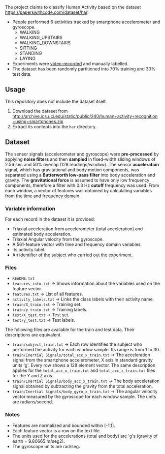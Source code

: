 The project claims to classify Human Activity based on the dataset https://paperswithcode.com/dataset/har.

- People performed 6 activities tracked by smartphone accelerometer and gyroscope.
	- WALKING
	- WALKING_UPSTAIRS
	- WALKING_DOWNSTAIRS
	- SITTING
	- STANDING
	- LAYING
- Experiments were [video-recorded](http://www.youtube.com/watch?v=XOEN9W05_4A) and manually labelled.
- The dataset has been randomly partitioned into 70% training and 30% test data.

## Usage

This repository does not include the dataset itself.

1. Download the dataset from http://archive.ics.uci.edu/static/public/240/human+activity+recognition+using+smartphones.zip
2. Extract its contents into the `har` directory.

## Dataset

The sensor signals (accelerometer and gyroscope) were **pre-processed** by applying **noise filters** and then **sampled** in fixed-width sliding windows of 2.56 sec and 50% overlap (128 readings/window). The sensor **acceleration** signal, which has gravitational and body motion components, was separated using a **Butterworth low-pass filter** into body acceleration and gravity. The **gravitational force** is assumed to have only low frequency components, therefore a filter with 0.3 Hz **cutoff** frequency was used. From each window, a vector of features was obtained by calculating variables from the time and frequency domain.

### Variable information

For each record in the dataset it is provided: 
- Triaxial acceleration from accelerometer (total acceleration) and estimated body acceleration.
- Triaxial Angular velocity from the gyroscope. 
- A 561-feature vector with time and frequency domain variables. 
- Its activity label. 
- An identifier of the subject who carried out the experiment.

### Files

- `README.txt`
- `features_info.txt` → Shows information about the variables used on the feature vector.
- `features.txt` → List of all features.
- `activity_labels.txt` → Links the class labels with their activity name.
- `train/X_train.txt` → Training set.
- `train/y_train.txt` → Training labels.
- `test/X_test.txt` → Test set.
- `test/y_test.txt` → Test labels.

The following files are available for the train and test data. Their descriptions are equivalent. 

- `train/subject_train.txt` → Each row identifies the subject who performed the activity for each window sample. Its range is from 1 to 30. 
- `train/Inertial Signals/total_acc_x_train.txt` → The acceleration signal from the smartphone accelerometer, X axis in standard gravity units 'g'. Every row shows a 128 element vector. The same description applies for the `total_acc_x_train.txt` and `total_acc_z_train.txt` files for the Y and Z axis. 
- `train/Inertial Signals/body_acc_x_train.txt` → The body acceleration signal obtained by subtracting the gravity from the total acceleration. 
- `train/Inertial Signals/body_gyro_x_train.txt` → The angular velocity vector measured by the gyroscope for each window sample. The units are radians/second. 

### Notes

- Features are normalized and bounded within [-1,1].
- Each feature vector is a row on the text file.
- The units used for the accelerations (total and body) are 'g's (gravity of earth = 9.80665 m/seg2).
- The gyroscope units are rad/seg.